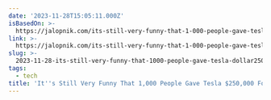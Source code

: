 ```yaml
---
date: '2023-11-28T15:05:11.000Z'
isBasedOn: >-
  https://jalopnik.com/its-still-very-funny-that-1-000-people-gave-tesla-250-1851038764
link: >-
  https://jalopnik.com/its-still-very-funny-that-1-000-people-gave-tesla-250-1851038764
slug: >-
  2023-11-28-its-still-very-funny-that-1000-people-gave-tesla-dollar250000-for-a-roadster
tags:
  - tech
title: 'It''s Still Very Funny That 1,000 People Gave Tesla $250,000 For A Roadster '
---
```


